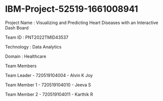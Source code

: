 # IBM-Project-52519-1661008941
Project Name : Visualizing and Predicting Heart Diseases with an Interactive Dash Board

Team ID : PNT2022TMID43537

Technology : Data Analytics

Domain : Healthcare

Team Members

Team Leader - 720519104004 - Alvin K Joy

Team Member 1 - 720519104010 - Jeeva S

Team Member 2 - 720519104011 - Karthik R
